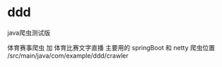 # ddd
java爬虫测试版

体育赛事爬虫 加 体育比赛文字直播
主要用的 springBoot 和 netty
爬虫位置
/src/main/java/com/example/ddd/crawler
